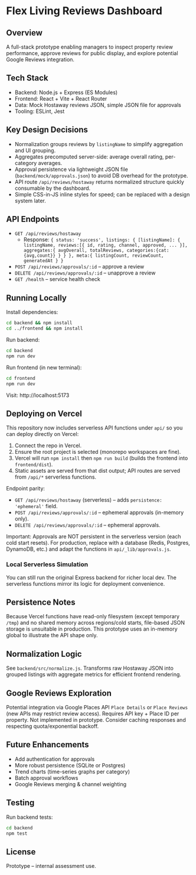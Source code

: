 # Flex Living Reviews Dashboard

## Overview
A full-stack prototype enabling managers to inspect property review performance, approve reviews for public display, and explore potential Google Reviews integration.

## Tech Stack
- Backend: Node.js + Express (ES Modules)
- Frontend: React + Vite + React Router
- Data: Mock Hostaway reviews JSON, simple JSON file for approvals
- Tooling: ESLint, Jest

## Key Design Decisions
- Normalization groups reviews by `listingName` to simplify aggregation and UI grouping.
- Aggregates precomputed server-side: average overall rating, per-category averages.
- Approval persistence via lightweight JSON file (`backend/mock/approvals.json`) to avoid DB overhead for the prototype.
- API route `/api/reviews/hostaway` returns normalized structure quickly consumable by the dashboard.
- Simple CSS-in-JS inline styles for speed; can be replaced with a design system later.

## API Endpoints
- `GET /api/reviews/hostaway`
  - Response: `{ status: 'success', listings: { [listingName]: { listingName, reviews:[{ id, rating, channel, approved, ... }], aggregates:{ avgOverall, totalReviews, categories:{cat:{avg,count}} } } }, meta:{ listingCount, reviewCount, generatedAt } }`
- `POST /api/reviews/approvals/:id` – approve a review
- `DELETE /api/reviews/approvals/:id` – unapprove a review
- `GET /health` – service health check

## Running Locally
Install dependencies:
```bash
cd backend && npm install
cd ../frontend && npm install
```
Run backend:
```bash
cd backend
npm run dev
```
Run frontend (in new terminal):
```bash
cd frontend
npm run dev
```
Visit: http://localhost:5173

## Deploying on Vercel
This repository now includes serverless API functions under `api/` so you can deploy directly on Vercel:

1. Connect the repo in Vercel.
2. Ensure the root project is selected (monorepo workspaces are fine).
3. Vercel will run `npm install` then `npm run build` (builds the frontend into `frontend/dist`).
4. Static assets are served from that dist output; API routes are served from `/api/*` serverless functions.

Endpoint parity:
- `GET /api/reviews/hostaway` (serverless) – adds `persistence: 'ephemeral'` field.
- `POST /api/reviews/approvals/:id` – ephemeral approvals (in-memory only).
- `DELETE /api/reviews/approvals/:id` – ephemeral approvals.

Important: Approvals are NOT persistent in the serverless version (each cold start resets). For production, replace with a database (Redis, Postgres, DynamoDB, etc.) and adapt the functions in `api/_lib/approvals.js`.

### Local Serverless Simulation
You can still run the original Express backend for richer local dev. The serverless functions mirror its logic for deployment convenience.

## Persistence Notes
Because Vercel functions have read-only filesystem (except temporary `/tmp`) and no shared memory across regions/cold starts, file-based JSON storage is unsuitable in production. This prototype uses an in-memory global to illustrate the API shape only.


## Normalization Logic
See `backend/src/normalize.js`. Transforms raw Hostaway JSON into grouped listings with aggregate metrics for efficient frontend rendering.

## Google Reviews Exploration
Potential integration via Google Places API `Place Details` or `Place Reviews` (new APIs may restrict review access). Requires API key + Place ID per property. Not implemented in prototype. Consider caching responses and respecting quota/exponential backoff.

## Future Enhancements
- Add authentication for approvals
- More robust persistence (SQLite or Postgres)
- Trend charts (time-series graphs per category)
- Batch approval workflows
- Google Reviews merging & channel weighting

## Testing
Run backend tests:
```bash
cd backend
npm test
```

## License
Prototype – internal assessment use.
